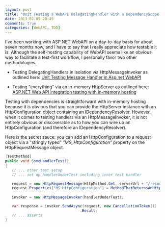 ```yaml
---
layout: post
title: "Unit Testing a WebAPI DelegatingHandler with a DependencyScope via an HttpMessageInvoker"
date: 2013-02-05 20:49
comments: true
categories: [WebAPI, TDD]
---
```

 I've been working with ASP.NET WebAPI on a day-to-day basis for about seven months now, and I have to say that I really appreciate how testable it is. Although the self-hosting capability of WebAPI seems like an obvious way to facilitate a test-first workflow, I personally favor two other methodologies.

* Testing DelegatingHandlers in isolation via HttpMessageInvoker as outlined here: [Unit Testing Message Handler in Asp.net WebAPI](http://restoncode.azurewebsites.net/blog/2012/10/16/unit-testing-message-handler-in-asp-dot-net-webapi/)

* Testing "everything" via an in-memory HttpServer as outlined here: [ASP.NET Web API integration testing with in-memory hosting](http://www.strathweb.com/2012/06/asp-net-web-api-integration-testing-with-in-memory-hosting/)

Testing with dependencies is straightforward with in-memory hosting because it is obvious that you can provide the HttpServer instance with an HttpConfiguration object containing an IDependencyResolver. However, when it comes to testing handlers via an HttpMessageInvoker, it is not entirely obvious or discoverable as to how you can wire up an HttpConfiguration (and therefore an IDependencyResolver).

Here is the secret sauce: you can add an HttpConfiguration to a request object via a "stringly typed" *"MS_HttpConfiguration"* property on the HttpRequestMessage object.

``` csharp  
[TestMethod]
public void SomeHandlerTest()
{
   // ... other test setup
   // ... set up handlerUnderTest including inner test handler

   request = new HttpRequestMessage(HttpMethod.Get, serverUrl + "/resource/1?someParam=foo");
   request.Properties["MS_HttpConfiguration"] = MethodThatReturnsAnHttpConfigWithDepResolver();
            
   invoker = new HttpMessageInvoker(handlerUnderTest);

   var response = invoker.SendAsync(request, new CancellationToken())
                                  .Result;
   // ... asserts
}
```